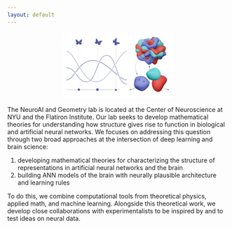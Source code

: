 ```yaml
---
layout: default
---
```


<p align="center">
<img src="assets/img/neural-manifolds.png" width="50%"> 
</p>

<div id="style-font">
The NeuroAI and Geometry lab is located at the Center of Neuroscience at NYU and the Flatiron Institute. Our lab seeks to develop mathematical theories for understanding how structure gives rise to function in biological and artificial neural networks. We focuses on addressing this question through two broad approaches at the intersection of deep learning and brain science: 
</div>

<ol class="list-group">
<li id="style-font"> developing mathematical theories for characterizing the structure of representations in artificial neural networks and the brain </li>
<li id="style-font"> building ANN models of the brain with neurally plausible architecture and learning rules </li>
</ol>

<div id="style-font">To do this, we combine computational tools from theoretical physics, applied math, and machine learning. Alongside this theoretical work, we develop close collaborations with experimentalists to be inspired by and to test ideas on neural data.</div> 

